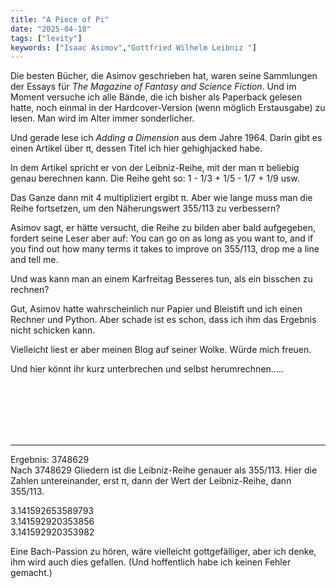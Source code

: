 ```yaml
---
title: "A Piece of Pi"
date: "2025-04-18"
tags: ["levity"]
keywords: ["Isaac Asimov","Gottfried Wilhelm Leibniz "]
---
```

Die besten Bücher, die Asimov geschrieben hat, waren seine Sammlungen der Essays für *The Magazine of Fantasy and Science Fiction*. Und im Moment versuche ich alle Bände, die ich bisher als Paperback gelesen hatte, noch einmal in der Hardcover-Version (wenn möglich Erstausgabe) zu lesen. Man wird im Alter immer sonderlicher.

Und gerade lese ich *Adding a Dimension* aus dem Jahre 1964. Darin gibt es einen Artikel über π, dessen Titel ich hier gehighjacked habe.

In dem Artikel spricht er von der Leibniz-Reihe, mit der man π beliebig genau berechnen kann. Die Reihe geht so: 1 - 1/3 + 1/5 - 1/7 + 1/9 usw.

Das Ganze dann mit 4 multipliziert ergibt π. Aber wie lange muss man die Reihe fortsetzen, um den Näherungswert 355/113 zu verbessern?

Asimov sagt, er hätte versucht, die Reihe zu bilden aber bald aufgegeben, fordert seine Leser aber auf: You can go on as long as you want to, and if you find out how many terms it takes to improve on 355/113, drop me a line and tell me.

Und was kann man an einem Karfreitag Besseres tun, als ein bisschen zu rechnen? 

Gut, Asimov hatte wahrscheinlich nur Papier und Bleistift und ich einen Rechner und Python. Aber schade ist es schon, dass ich ihm das Ergebnis nicht schicken kann.

Vielleicht liest er aber meinen Blog auf seiner Wolke. Würde mich freuen.

Und hier könnt ihr kurz unterbrechen und selbst herumrechnen.....

<br/>
<br/>
<br/>
<br/>
<br/>







-----
Ergebnis: 3748629<br/>
Nach 3748629 Gliedern ist die Leibniz-Reihe genauer als 355/113. Hier die Zahlen untereinander, erst  π, dann der Wert der Leibniz-Reihe, dann 355/113.

3.141592653589793<br/>
3.141592920353856<br/>
3.141592920353982<br/>

Eine Bach-Passion zu hören, wäre vielleicht gottgefälliger, aber ich denke, ihm wird auch dies gefallen. (Und hoffentlich habe ich keinen Fehler gemacht.)




